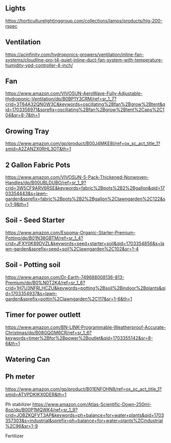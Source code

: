 ## Lights 
https://horticulturelightinggroup.com/collections/lamps/products/hlg-200-rspec



## Ventilation 
https://acinfinity.com/hydroponics-growers/ventilation/inline-fan-systems/cloudline-pro-t4-quiet-inline-duct-fan-system-with-temperature-humidity-vpd-controller-4-inch/


## Fan 
https://www.amazon.com/VIVOSUN-AeroWave-Fully-Adjustable-Hydroponic-Ventilation/dp/B0BP1Y3CRM/ref=sr_1_7?crid=3T64A32QNGW3C&keywords=oscillating%2Bfan%2Bgrow%2Btent&qid=1703356971&sprefix=oscillating%2Bfan%2Bgrow%2Btent%2Caps%2C104&sr=8-7&th=1


## Growing Tray
https://www.amazon.com/gp/product/B00J4MKE8I/ref=ox_sc_act_title_1?smid=A2ZANZX0RHL3OT&th=1



## 2 Gallon Fabric Pots
https://www.amazon.com/VIVOSUN-5-Pack-Thickened-Nonwoven-Handles/dp/B00UBLDUBO/ref=sr_1_9?crid=3W5CF9ARV6RSE&keywords=fabric%2Bpots%2B2%2Bgallon&qid=1703354443&s=lawn-garden&sprefix=fabric%2Bpots%2B2%2Bgallon%2Clawngarden%2C122&sr=1-9&th=1



## Soil - Seed Starter
https://www.amazon.com/Espoma-Organic-Starter-Premium-Potting/dp/B01N38GBTM/ref=sr_1_4?crid=JFXY0K89DVZL&keywords=seed+starter+soil&qid=1703354856&s=lawn-garden&sprefix=seed+soil%2Clawngarden%2C102&sr=1-4



## Soil - Potting soil 
https://www.amazon.com/Dr-Earth-749688008136-813-Premium/dp/B01LN0T2K4/ref=sr_1_6?crid=1H7U3NFRLHCZU&keywords=potting%2Bsoil%2Bindoor%2Bplants&qid=1703354937&s=lawn-garden&sprefix=pottin%2Clawngarden%2C117&sr=1-6&th=1



## Timer for power outlett 
https://www.amazon.com/BN-LINK-Programmable-Weatherproof-Accurate-Christmas/dp/B08GQGM6CR/ref=sr_1_6?keywords=timer%2Bfor%2Bpower%2Boutlet&qid=1703355142&sr=8-6&th=1



## Watering Can



## Ph meter
https://www.amazon.com/gp/product/B01ENFOHN8/ref=ox_sc_act_title_1?smid=ATVPDKIKX0DER&th=1



Ph stabilizer 
https://www.amazon.com/Atlas-Scientific-Down-250ml-8oz/dp/B00P1MQWK4/ref=sr_1_9?crid=JOBZKQFVT3AP&keywords=ph+balance+for+water+plants&qid=1703357303&s=industrial&sprefix=ph+balance+for+water+plants%2Cindustrial%2C96&sr=1-9


Fertilizer
